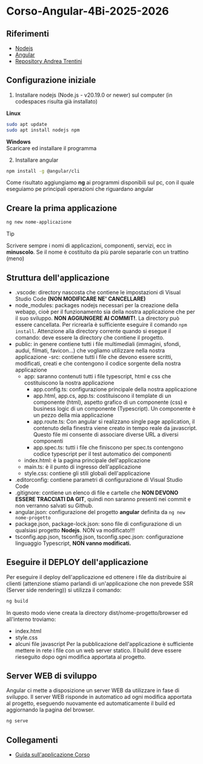 # Corso-Angular-4Bi-2025-2026

## Riferimenti

- [Nodejs](https://nodejs.org/en)
- [Angular](https://angular.dev/)
- [Repository Andrea Trentini](https://github.com/andreatrentini/Corso-Angular-4Bi-2025-2026)

## Configurazione iniziale

1. Installare nodejs (Node.js - v20.19.0 or newer) sul computer (in codespaces risulta già installato)

**Linux**
```bash
sudo apt update
sudo apt install nodejs npm
```
**Windows**  
Scaricare ed installare il programma

2. Installare angular
```bash
npm install -g @angular/cli
```
Come risultato aggiungiamo **ng** ai programmi disponibili sul pc, con il quale eseguiamo pe principali operazioni che riguardano angular

## Creare la prima applicazione
```bash
ng new nome-applicazione
```
> [!TIP]
> Scrivere sempre i nomi di applicazioni, componenti, servizi, ecc in **minuscolo**. Se il nome è costituito da più parole separarle con un trattino (meno)

## Struttura dell'applicazione
- .vscode: directory nascosta che contiene le impostazioni di Visual Studio Code **(NON MODIFICARE NE' CANCELLARE)**
- node_modules: packages nodejs necessari per la creazione della webapp, cioè per il funzionamento sia della nostra applicazione che per il suo sviluppo. **NON AGGIUNGERE AI COMMIT!**. La directory può essere cancellata. Per ricrearla è sufficiente eseguire il comando `npm install`. Attenzione alla directory corrente quando si esegue il comando: deve essere la directory che contiene il progetto.
- public: in genere contiene tutti i file multimediali (immagini, sfondi, audui, filmati, favicon...) che vogliamo utilizzare nella nostra applicazione
-src: contiene tutti i file che devono essere scritti, modificati, creati e che contengono il codice sorgente della nostra applicazione
  - app: saranno contenuti tutti i file typescript, html e css che costituiscono la nostra applicazione
    - app.config.ts: configurazione principale della nostra applicazione
    - app.html, app.cs, app.ts: costituiscono il template di un componente (html), aspetto grafico di un componente (css) e business logic di un componente (Typescript). Un componente è un pezzo della mia applicazione
    - app.route.ts: Con angular si realizzano single page application, il contenuto della finestra viene creato in tempo reale da javascript. Questo file mi consente di associare diverse URL a diversi componenti
    - app.spec.ts: tutti i file che finiscono per spec.ts contengono codice typescript per il test automatico dei componenti
  - index.html: è la pagina principale dell'applicazione
  - main.ts: è il punto di ingresso dell'applicazione
  - style.css: contiene gli stili globali dell'applicazione
- .editorconfig: contiene parametri di configurazione di Visual Studio Code
- .gitignore: contiene un elenco di file e cartelle che **NON DEVONO ESSERE TRACCIATI DA GIT**, quindi non saranno presenti nei commit e non verranno salvati su Github.
- angular.json: configurazione del progetto **angular** definita da `ng new nome-progetto`
- package.json, package-lock.json: sono file di configurazione di un qualsiasi progetto **Nodejs**. NON va modificato!!!
- tsconfig.app.json, tsconfig.json, tsconfig.spec.json: configurazione linguaggio Typescript, **NON vanno modificati.**

## Eseguire il DEPLOY dell'applicazione
Per eseguire il deploy dell'applicazione ed ottenere i file da distribuire ai clienti (attenzione stiamo parlandi di un'applicazione che non prevede SSR (Server side rendering)) si utilizza il comando:
```bash
ng build
```
In questo modo viene creata la directory dist/nome-progetto/browser ed all'interno troviamo:
- index.html
- style.css
- alcuni file javascript
Per la pubblicazione dell'applicazione è sufficiente mettere in rete i file con un web server statico.
Il build deve essere rieseguito dopo ogni modifica apportata al progetto.

## Server WEB di sviluppo
Angular ci mette a disposizione un server WEB da utilizzare in fase di sviluppo. Il server WEB risponde in automatico ad ogni modifica apportata al progetto, eseguendo nuovamente ed automaticamente il build ed aggiornando la pagina del browser.
```bash
ng serve
```

## Collegamenti
- [Guida sull'applicazione Corso](./corso/CORSO.md)